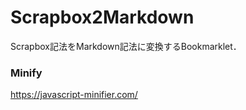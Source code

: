 # Scrapbox2Markdown

Scrapbox記法をMarkdown記法に変換するBookmarklet．

### Minify

https://javascript-minifier.com/